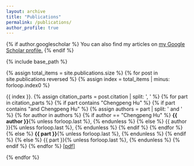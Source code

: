 ```yaml
---
layout: archive
title: "Publications"
permalink: /publications/
author_profile: true
---
```


{% if author.googlescholar %}
  You can also find my articles on <u><a href="{{author.googlescholar}}">my Google Scholar profile</a>.</u>
{% endif %}

{% include base_path %}

{% assign total_items = site.publications.size %}
{% for post in site.publications reversed %}
    {% assign index = total_items | minus: forloop.index0 %} 
  <p>{{ index }}.     {% assign citation_parts = post.citation | split: ', ' %}
  {% for part in citation_parts %}
    {% if part contains "Chengpeng Hu" %}
      {% if part contains "and Chengpeng Hu" %}
        {% assign authors = part | split: ' and ' %}
        {% for author in authors %}
          {% if author == "Chengpeng Hu" %}
            <strong>{{ author }}</strong>{% unless forloop.last %}, {% endunless %}
          {% else %}
            {{ author }}{% unless forloop.last %}, {% endunless %}
          {% endif %}
        {% endfor %}
      {% else %}
        <strong>{{ part }}</strong>{% unless forloop.last %}, {% endunless %}
      {% endif %}
    {% else %}
      {{ part }}{% unless forloop.last %}, {% endunless %}
    {% endif %}
  {% endfor %} <a  href="{{ post.paperurl }}"><u>[pdf]</u></a></p>
{% endfor %}
